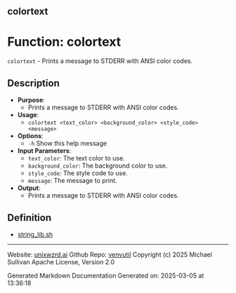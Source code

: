 ## colortext
# Function: colortext
`colortext` - Prints a message to STDERR with ANSI color codes.
## Description
- **Purpose**: 
  - Prints a message to STDERR with ANSI color codes.
- **Usage**: 
  - `colortext <text_color> <background_color> <style_code> <message>`
- **Options**: 
  - `-h`   Show this help message
- **Input Parameters**: 
  - `text_color`: The text color to use.
  - `background_color`: The background color to use.
  - `style_code`: The style code to use.
  - `message`: The message to print.
- **Output**: 
  - Prints a message to STDERR with ANSI color codes.

## Definition 

* [string_lib.sh](../string_lib_sh.md)
---

Website: [unixwzrd.ai](https://unixwzrd.ai)
Github Repo: [venvutil](https://github.com/unixwzrd/venvutil)
Copyright (c) 2025 Michael Sullivan
Apache License, Version 2.0

Generated Markdown Documentation
Generated on: 2025-03-05 at 13:36:18
